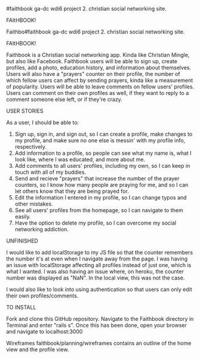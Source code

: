 #faithbook
ga-dc wdi6 project 2. christian social networking site.

FAItHBOOK!

Faithbo#faithbook
ga-dc wdi6 project 2. christian social networking site.

FAItHBOOK!

Faithbook is a Christian social networking app. Kinda like Christian Mingle, but also like Facebook. Faithbook users
will be able to sign up, create profiles, add a photo, education history, and information about themselves. Users
will also have a "prayers" counter on their profile, the number of which fellow users can affect by sending prayers, kinda
like a measurement of popularity. Users will be able to leave comments on fellow users' profiles. Users can comment on their
own profiles as well, if they want to reply to a comment someone else left, or if they're crazy.

USER STORIES

As a user, I should be able to:
1. Sign up, sign in, and sign out, so I can create a profile, make changes to my profile, and make sure no one else is messin'
   with my profile info, respectively.
2. Add information to a profile, so people can see what my name is, what I look like, where I was educated, and more about me.
3. Add comments to all users' profiles, including my own, so I can keep in touch with all of my buddies.
4. Send and recieve "prayers" that increase the number of the prayer counters, so I know how many people are praying for me,
   and so I can let others know that they are being prayed for.
5. Edit the information I entered in my profile, so I can change typos and other mistakes.
6. See all users' profiles from the homepage, so I can navigate to them easily.
7. Have the option to delete my profile, so I can overcome my social networking addiction.

UNFINISHED

I would like to add localStorage to my JS file so that the counter remembers the number it's at even when
I navigate away from the page. I was having an issue with localStorage affecting all profiles instead of
just one, which is what I wanted. I was also having an issue where, on heroku, the counter number was
displayed as "NaN". In the local view, this was not the case.

I would also like to look into using authentication so that users can only edit their own profiles/comments.

TO INSTALL

Fork and clone this GitHub repository. Navigate to the Faithbook directory in Terminal and enter "rails s". Once
this has been done, open your browser and navigate to localhost:3000

Wireframes
faithbook/planning/wireframes contains an outline of the home view and the profile view.
